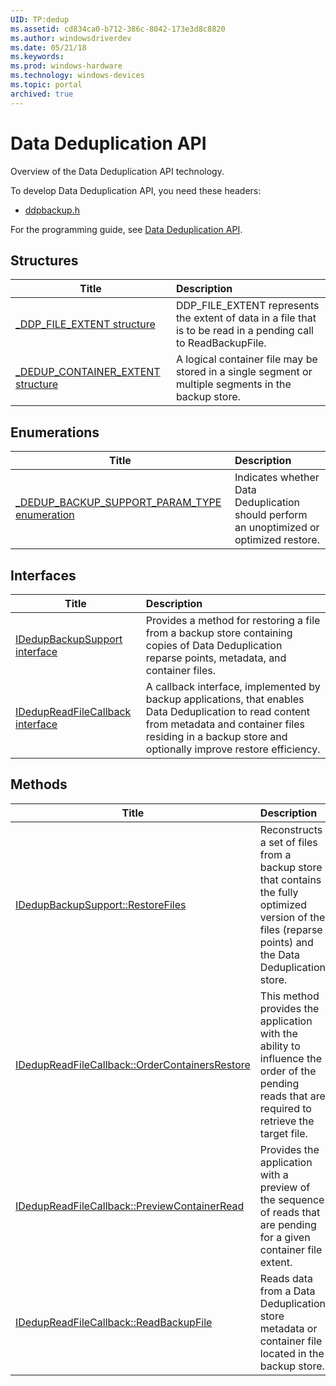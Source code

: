 ```yaml
---
UID: TP:dedup
ms.assetid: cd834ca0-b712-386c-8042-173e3d8c8820
ms.author: windowsdriverdev
ms.date: 05/21/18
ms.keywords: 
ms.prod: windows-hardware
ms.technology: windows-devices
ms.topic: portal
archived: true
---
```


# Data Deduplication API



Overview of the Data Deduplication API technology.

To develop Data Deduplication API, you need these headers:

 * [ddpbackup.h](..\ddpbackup\index.md)

For the programming guide, see [Data Deduplication API](https://review.docs.microsoft.com/en-us/win32-test/dedup).

## Structures

| Title   | Description   |
| ---- |:---- |
| [_DDP_FILE_EXTENT structure](..\ddpbackup\ns-ddpbackup-_ddp_file_extent.md) | DDP_FILE_EXTENT represents the extent of data in a file that is to be read in a pending call to ReadBackupFile. |
| [_DEDUP_CONTAINER_EXTENT structure](..\ddpbackup\ns-ddpbackup-_dedup_container_extent.md) | A logical container file may be stored in a single segment or multiple segments in the backup store. |

## Enumerations

| Title   | Description   |
| ---- |:---- |
| [_DEDUP_BACKUP_SUPPORT_PARAM_TYPE enumeration](..\ddpbackup\ne-ddpbackup-_dedup_backup_support_param_type.md) | Indicates whether Data Deduplication should perform an unoptimized or optimized restore. |

## Interfaces

| Title   | Description   |
| ---- |:---- |
| [IDedupBackupSupport interface](..\ddpbackup\nn-ddpbackup-idedupbackupsupport.md) | Provides a method for restoring a file from a backup store containing copies of Data Deduplication reparse points, metadata, and container files. |
| [IDedupReadFileCallback interface](..\ddpbackup\nn-ddpbackup-idedupreadfilecallback.md) | A callback interface, implemented by backup applications, that enables Data Deduplication to read content from metadata and container files residing in a backup store and optionally improve restore efficiency. |

## Methods

| Title   | Description   |
| ---- |:---- |
| [IDedupBackupSupport::RestoreFiles](..\ddpbackup\nf-ddpbackup-idedupbackupsupport-restorefiles.md) | Reconstructs a set of files from a backup store that contains the fully optimized version of the files (reparse points) and the Data Deduplication store. |
| [IDedupReadFileCallback::OrderContainersRestore](..\ddpbackup\nf-ddpbackup-idedupreadfilecallback-ordercontainersrestore.md) | This method provides the application with the ability to influence the order of the pending reads that are required to retrieve the target file. |
| [IDedupReadFileCallback::PreviewContainerRead](..\ddpbackup\nf-ddpbackup-idedupreadfilecallback-previewcontainerread.md) | Provides the application with a preview of the sequence of reads that are pending for a given container file extent. |
| [IDedupReadFileCallback::ReadBackupFile](..\ddpbackup\nf-ddpbackup-idedupreadfilecallback-readbackupfile.md) | Reads data from a Data Deduplication store metadata or container file located in the backup store. |
